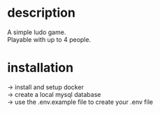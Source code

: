 # description

A simple ludo game. </br>
Playable with up to 4 people.

# installation

-> install and setup docker </br>
-> create a local mysql database </br>
-> use the .env.example file to create your .env file

